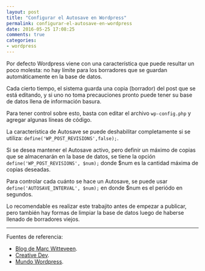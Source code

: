 ```yaml
---
layout: post
title: "Configurar el Autosave en Wordpress"
permalink: configurar-el-autosave-en-wordpress
date: 2016-05-25 17:08:25
comments: true
categories:
- wordpress
---
```


Por defecto Wordpress viene con una característica que puede resultar un poco molesta: no hay límite para los borradores que se guardan automáticamente en la base de datos.

Cada cierto tiempo, el sistema guarda una copia (borrador) del post que se está editando, y si uno no toma precauciones pronto puede tener su base de datos llena de información basura.

Para tener control sobre esto, basta con editar el archivo `wp-config.php` y agregar algunas líneas de código.

<!--more-->

La característica de Autosave se puede deshabilitar completamente si se utiliza: `define('WP_POST_REVISIONS',false);`.

Si se desea mantener el Autosave activo, pero definir un máximo de copias que se almacenarán en la base de datos, se tiene la opción `define('WP_POST_REVISIONS', $num);` donde $num es la cantidad máxima de copias deseadas.

Para controlar cada cuánto se hace un Autosave, se puede usar `define('AUTOSAVE_INTERVAL', $num);` en donde $num es el periódo en segundos.

Lo recomendable es realizar este trabajito antes de empezar a publicar, pero también hay formas de limpiar la base de datos luego de haberse llenado de borradores viejos.

---

Fuentes de referencia:

* [Blog de Marc Witteveen](http://marcwitteveen.com/wordpress/limit-disable-wordpress-revisions/).
* [Creative Dev](http://www.thecreativedev.com/how-to-configure-wordpress-post-autosave-interval/).
* [Mundo Wordpress](http://www.mundowordpress.net/desactivar-el-autoguardado-de-wordpress/).
